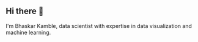 ## Hi there 👋

I'm Bhaskar Kamble, data scientist with expertise in data visualization and machine learning.



<!--

Resources on creating a portfolio:
https://github.com/katiehuangx
https://github.com/katiehuangx/How-to-Create-a-GitHub-Portfolio/blob/main/README.md
https://github.com/katiehuangx/Portfolio-Guide/blob/main/README.md
https://www.dataquest.io/blog/building-and-presenting-your-data-portfolio/

**bhaskar-kamble/bhaskar-kamble** is a ✨ _special_ ✨ repository because its `README.md` (this file) appears on your GitHub profile.

Here are some ideas to get you started:

- 🔭 I’m currently working on ...
- 🌱 I’m currently learning ...
- 👯 I’m looking to collaborate on ...
- 🤔 I’m looking for help with ...
- 💬 Ask me about ...
- 📫 How to reach me: ...
- 😄 Pronouns: ...
- ⚡ Fun fact: ...
-->
